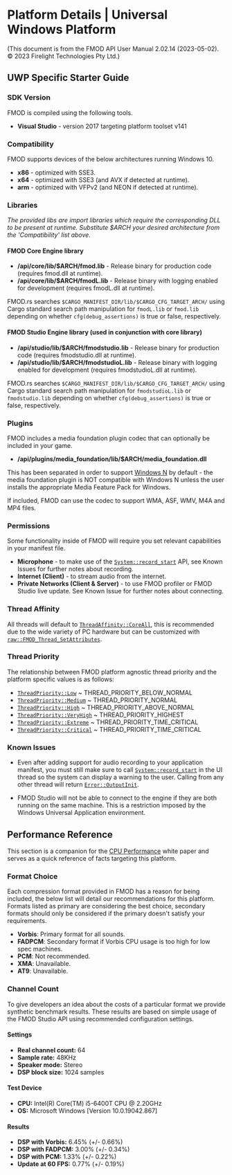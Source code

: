 # Platform Details | Universal Windows Platform

(This document is from the FMOD API User Manual 2.02.14 (2023-05-02). © 2023 Firelight Technologies Pty Ltd.)
<!-- This markdown is generated by docgen. Do not edit by hand. -->

  ## UWP Specific Starter Guide

 ### SDK Version

 FMOD is compiled using the following tools.

  - **Visual Studio** - version 2017 targeting platform toolset v141
 
 ### Compatibility

 FMOD supports devices of the below architectures running Windows 10.

  - **x86** - optimized with SSE3.
 - **x64** - optimized with SSE3 (and AVX if detected at runtime).
 - **arm** - optimized with VFPv2 (and NEON if detected at runtime).
 
 ### Libraries

 *The provided libs are import libraries which require the corresponding DLL to be present at runtime. Substitute $ARCH your desired architecture from the 'Compatibility' list above.*

 #### FMOD Core Engine library

  - **/api/core/lib/$ARCH/fmod.lib** - Release binary for production code (requires fmod.dll at runtime).
 - **/api/core/lib/$ARCH/fmodL.lib** - Release binary with logging enabled for development (requires fmodL.dll at runtime).
 
 
<pre class="ignore" style="white-space:normal;font:inherit;">
FMOD.rs searches <code>$CARGO_MANIFEST_DIR/lib/$CARGO_CFG_TARGET_ARCH/</code>
using Cargo standard search path manipulation for <code>fmodL.lib</code> or
<code>fmod.lib</code> depending on whether <code>cfg(debug_assertions)</code>
is true or false, respectively.
</pre>

#### FMOD Studio Engine library (used in conjunction with core library)

  - **/api/studio/lib/$ARCH/fmodstudio.lib** - Release binary for production code (requires fmodstudio.dll at runtime).
 - **/api/studio/lib/$ARCH/fmodstudioL.lib** - Release binary with logging enabled for development (requires fmodstudioL.dll at runtime).
 
 
<pre class="ignore" style="white-space:normal;font:inherit;">
FMOD.rs searches <code>$CARGO_MANIFEST_DIR/lib/$CARGO_CFG_TARGET_ARCH/</code>
using Cargo standard search path manipulation for <code>fmodstudioL.lib</code>
or <code>fmodstudio.lib</code> depending on whether
<code>cfg(debug_assertions)</code> is true or false, respectively.
</pre>

### Plugins

 FMOD includes a media foundation plugin codec that can optionally be included in your game.

  - **/api/plugins/media_foundation/lib/$ARCH/media_foundation.dll**
 
 This has been separated in order to support [Windows N](<https://support.microsoft.com/en-us/windows/what-is-a-windows-7-n-edition-cc95bcfc-55dd-a11d-8120-7c0c1400c655>) by default - the media foundation plugin is NOT compatible with Windows N unless the user installs the appropriate Media Feature Pack for Windows.

 If included, FMOD can use the codec to support WMA, ASF, WMV, M4A and MP4 files.

 ### Permissions

 Some functionality inside of FMOD will require you set relevant capabilities in your manifest file.

  - **Microphone** - to make use of the [`System::record_start`](System::record_start) API, see Known Issues for further notes about recording.
 - **Internet (Client)** - to stream audio from the internet.
 - **Private Networks (Client & Server)** - to use FMOD profiler or FMOD Studio live update. See Known Issue for further notes about connecting.
 
 ### Thread Affinity

 All threads will default to [`ThreadAffinity::CoreAll`](ThreadAffinity::CoreAll), this is recommended due to the wide variety of PC hardware but can be customized with [`raw::FMOD_Thread_SetAttributes`](raw::FMOD_Thread_SetAttributes).

 ### Thread Priority

 The relationship between FMOD platform agnostic thread priority and the platform specific values is as follows:

  - [`ThreadPriority::Low`](ThreadPriority::Low) ~ THREAD_PRIORITY_BELOW_NORMAL
 - [`ThreadPriority::Medium`](ThreadPriority::Medium) ~ THREAD_PRIORITY_NORMAL
 - [`ThreadPriority::High`](ThreadPriority::High) ~ THREAD_PRIORITY_ABOVE_NORMAL
 - [`ThreadPriority::VeryHigh`](ThreadPriority::VeryHigh) ~ THREAD_PRIORITY_HIGHEST
 - [`ThreadPriority::Extreme`](ThreadPriority::Extreme) ~ THREAD_PRIORITY_TIME_CRITICAL
 - [`ThreadPriority::Critical`](ThreadPriority::Critical) ~ THREAD_PRIORITY_TIME_CRITICAL
 
 ### Known Issues

  -  Even after adding support for audio recording to your application manifest, you must still make sure to call [`System::record_start`](System::record_start) in the UI thread so the system can display a warning to the user. Calling from any other thread will return [`Error::OutputInit`](Error::OutputInit).

 
 -  FMOD Studio will not be able to connect to the engine if they are both running on the same machine. This is a restriction imposed by the Windows Universal Application environment.

 
 
 ## Performance Reference

 This section is a companion for the [CPU Performance](<https://fmod.com/docs/2.02/api/white-papers-cpu-performance.html>) white paper and serves as a quick reference of facts targeting this platform.

 ### Format Choice

 Each compression format provided in FMOD has a reason for being included, the below list will detail our recommendations for this platform. Formats listed as primary are considering the best choice, secondary formats should only be considered if the primary doesn't satisfy your requirements.

  - **Vorbis**: Primary format for all sounds.
 - **FADPCM**: Secondary format if Vorbis CPU usage is too high for low spec machines.
 - **PCM**: Not recommended.
 - **XMA**: Unavailable.
 - **AT9**: Unavailable.
 
 ### Channel Count

 To give developers an idea about the costs of a particular format we provide synthetic benchmark results. These results are based on simple usage of the FMOD Studio API using recommended configuration settings.

 #### Settings

  - **Real channel count:** 64
 - **Sample rate:** 48KHz
 - **Speaker mode:** Stereo
 - **DSP block size:** 1024 samples
 
 #### Test Device

  - **CPU:** Intel(R) Core(TM) i5-6400T CPU @ 2.20GHz
 - **OS:** Microsoft Windows [Version 10.0.19042.867]
 
 #### Results

  - **DSP with Vorbis:** 6.45% (+/- 0.66%)
 - **DSP with FADPCM:** 3.00% (+/- 0.34%)
 - **DSP with PCM:** 1.33% (+/- 0.22%)
 - **Update at 60 FPS:** 0.77% (+/- 0.19%)
 

